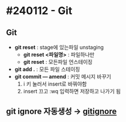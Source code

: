# #240112 - Git

## Git

- **git reset** : stage에 있는파일 unstaging
    - **git reset <파일명>** : 파일하나만
    - **git reset**  : 모든파일 언스테이징
- **git add .** : 모든 파일 스테이징
- **git commit — amend** : 커밋 메시지 바꾸기
    1. i 키 눌러서 insert로 바꿔야함
    2. insert 끄고 :wq 입력하면 저장하고 나가기 됨
    

## git ignore 자동생성 → [gitignore](https://www.toptal.com/developers/gitignore/)
